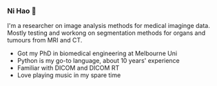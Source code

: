 ### Ni Hao 👋

I'm a researcher on image analysis methods for medical imaginge data. Mostly testing and workong on segmentation methods for organs and tumours from MRI and CT. 

* Got my PhD in biomedical engineering at Melbourne Uni
* Python is my go-to language, about 10 years' experience
* Familiar with DICOM and DICOM RT
* Love playing music in my spare time
